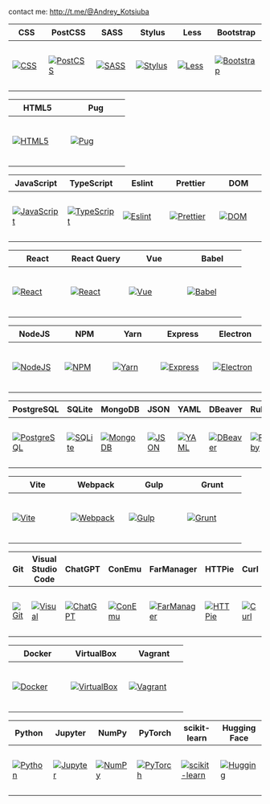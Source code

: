contact me: http://t.me/@Andrey_Kotsiuba
<table>
  <thead>
    <tr>
      <th height=33 width=100>CSS</th>
      <th height=33 width=100>PostCSS</th>
      <th height=33 width=100>SASS</th>
      <th height=33 width=100>Stylus</th>
      <th height=33 width=100>Less</th>
      <th height=33 width=100>Bootstrap</th>
    </tr>
  </thead>
  <tbody>
    <tr>
      <td height=100 width=100>
        <a href=https://www.w3.org/Style/CSS/>
          <img src=https://github.com/AndriiKot/___Icons__and__Links___/blob/main/icons/css.svg alt=CSS>
        </a>
      </td>
      <td height=100 width=100>
        <a href=https://postcss.org/docs/>
          <img src=https://github.com/AndriiKot/___Icons__and__Links___/blob/main/icons/postcss.svg alt=PostCSS>
        </a>
      </td>
      <td height=100 width=100>
        <a href=https://sass-lang.com/documentation/>
          <img src=https://github.com/AndriiKot/___Icons__and__Links___/blob/main/icons/sass.svg alt=SASS>
        </a>
      </td>
      <td height=100 width=100>
        <a href=https://stylus-lang.com/>
          <img src=https://github.com/AndriiKot/___Icons__and__Links___/blob/main/icons/stylus.svg alt=Stylus>
        </a>
      </td>
      <td height=100 width=100>
        <a href=https://lesscss.org/>
          <img src=https://github.com/AndriiKot/___Icons__and__Links___/blob/main/icons/less.svg alt=Less>
        </a>
      </td>
      <td height=100 width=100>
        <a href=https://getbootstrap.com/>
          <img src=https://github.com/AndriiKot/___Icons__and__Links___/blob/main/icons/bootstrap.svg alt=Bootstrap>
        </a>
      </td>
    </tr>
  </tbody>
</table>
<table>
  <thead>
    <tr>
      <th height=33 width=100>HTML5</th>
      <th height=33 width=100>Pug</th>
    </tr>
  </thead>
  <tbody>
    <tr>
      <td height=100 width=100>
        <a href=https://html.spec.whatwg.org/multipage/>
          <img src=https://github.com/AndriiKot/___Icons__and__Links___/blob/main/icons/html.svg alt=HTML5>
        </a>
      </td>
      <td height=100 width=100>
        <a href=https://pugjs.org/api/getting-started.html>
          <img src=https://github.com/AndriiKot/___Icons__and__Links___/blob/main/icons/pug.svg alt=Pug>
        </a>
      </td>
    </tr>
  </tbody>
</table>
<table>
  <thead>
    <tr>
      <th height=33 width=100>JavaScript</th>
      <th height=33 width=100>TypeScript</th>
      <th height=33 width=100>Eslint</th>
      <th height=33 width=100>Prettier</th>
      <th height=33 width=100>DOM</th>
    </tr>
  </thead>
  <tbody>
    <tr>
      <td height=100 width=100>
        <a href=https://ecma-international.org/publications-and-standards/standards/>
          <img src=https://github.com/AndriiKot/___Icons__and__Links___/blob/main/icons/javascript-1.svg alt=JavaScript>
        </a>
      </td>
      <td height=100 width=100>
        <a href=https://www.typescriptlang.org/docs/>
          <img src=https://github.com/AndriiKot/___Icons__and__Links___/blob/main/icons/typescript.svg alt=TypeScript>
        </a>
      </td>
      <td height=100 width=100>
        <a href=https://eslint.org/docs/latest/>
          <img src=https://github.com/AndriiKot/___Icons__and__Links___/blob/main/icons/eslint.svg alt=Eslint>
        </a>
      </td>
      <td height=100 width=100>
        <a href=https://prettier.io/>
          <img src=https://github.com/AndriiKot/___Icons__and__Links___/blob/main/icons/prettier.svg alt=Prettier>
        </a>
      </td>
      <td height=100 width=100>
        <a href=https://developer.mozilla.org/en-US/docs/Web/API/Document_Object_Model>
          <img src=https://github.com/AndriiKot/___Icons__and__Links___/blob/main/icons/dom.svg alt=DOM>
        </a>
      </td>
    </tr>
  </tbody>
</table>
<table>
  <thead>
    <tr>
      <th height=33 width=100>React</th>
      <th height=33 width=100>React Query</th>
      <th height=33 width=100>Vue</th>
      <th height=33 width=100>Babel</th>
    </tr>
  </thead>
  <tbody>
    <tr>
      <td height=100 width=100>
        <a href=https://react.dev/>
          <img src=https://github.com/AndriiKot/___Icons__and__Links___/blob/main/icons/react.svg alt=React>
        </a>
      </td>
      <td height=100 width=100>
        <a href=https://tanstack.com/query/latest/docs/framework/react/overview>
          <img src=https://github.com/AndriiKot/___Icons__and__Links___/blob/main/icons/react-query.svg alt=React Query>
        </a>
      </td>
      <td height=100 width=100>
        <a href=https://vuejs.org/>
          <img src=https://github.com/AndriiKot/___Icons__and__Links___/blob/main/icons/vue.svg alt=Vue>
        </a>
      </td>
      <td height=100 width=100>
        <a href=https://babeljs.io/docs/>
          <img src=https://github.com/AndriiKot/___Icons__and__Links___/blob/main/icons/babel.svg alt=Babel>
        </a>
      </td>
    </tr>
  </tbody>
</table>
<table>
  <thead>
    <tr>
      <th height=33 width=100>NodeJS</th>
      <th height=33 width=100>NPM</th>
      <th height=33 width=100>Yarn</th>
      <th height=33 width=100>Express</th>
      <th height=33 width=100>Electron</th>
    </tr>
  </thead>
  <tbody>
    <tr>
      <td height=100 width=100>
        <a href=https://nodejs.org/en>
          <img src=https://github.com/AndriiKot/___Icons__and__Links___/blob/main/icons/nodejs.svg alt=NodeJS>
        </a>
      </td>
      <td height=100 width=100>
        <a href=https://docs.npmjs.com/>
          <img src=https://github.com/AndriiKot/___Icons__and__Links___/blob/main/icons/npm.svg alt=NPM>
        </a>
      </td>
      <td height=100 width=100>
        <a href=https://classic.yarnpkg.com/en/>
          <img src=https://github.com/AndriiKot/___Icons__and__Links___/blob/main/icons/yarn.svg alt=Yarn>
        </a>
      </td>
      <td height=100 width=100>
        <a href=https://expressjs.com/>
          <img src=https://github.com/AndriiKot/___Icons__and__Links___/blob/main/icons/express.svg alt=Express>
        </a>
      </td>
      <td height=100 width=100>
        <a href=https://www.electronjs.org/>
          <img src=https://github.com/AndriiKot/___Icons__and__Links___/blob/main/icons/electron.svg alt=Electron>
        </a>
      </td>
    </tr>
  </tbody>
</table>
<table>
  <thead>
    <tr>
      <th height=33 width=100>PostgreSQL</th>
      <th height=33 width=100>SQLite</th>
      <th height=33 width=100>MongoDB</th>
      <th height=33 width=100>JSON</th>
      <th height=33 width=100>YAML</th>
      <th height=33 width=100>DBeaver</th>
      <th height=33 width=100>Ruby</th>
    </tr>
  </thead>
  <tbody>
    <tr>
      <td height=100 width=100>
        <a href=https://www.postgresql.org/docs/>
          <img src=https://github.com/AndriiKot/___Icons__and__Links___/blob/main/icons/postgresql.svg alt=PostgreSQL>
        </a>
      </td>
      <td height=100 width=100>
        <a href=https://www.sqlite.org/index.html>
          <img src=https://github.com/AndriiKot/___Icons__and__Links___/blob/main/icons/sqlite.svg alt=SQLite>
        </a>
      </td>
      <td height=100 width=100>
        <a href=https://www.mongodb.com/>
          <img src=https://github.com/AndriiKot/___Icons__and__Links___/blob/main/icons/mongodb.svg alt=MongoDB>
        </a>
      </td>
      <td height=100 width=100>
        <a href=https://www.json.org/json-en.html>
          <img src=https://github.com/AndriiKot/___Icons__and__Links___/blob/main/icons/json.svg alt=JSON>
        </a>
      </td>
      <td height=100 width=100>
        <a href=https://yaml.org/>
          <img src=https://github.com/AndriiKot/___Icons__and__Links___/blob/main/icons/yaml.svg alt=YAML>
        </a>
      </td>
      <td height=100 width=100>
        <a href=https://dbeaver.com/docs/dbeaver/>
          <img src=https://github.com/AndriiKot/___Icons__and__Links___/blob/main/icons/dbeaver.svg alt=DBeaver>
        </a>
      </td>
      <td height=100 width=100>
        <a href=https://ruby-doc.org/>
          <img src=https://github.com/AndriiKot/___Icons__and__Links___/blob/main/icons/ruby.svg alt=Ruby>
        </a>
      </td>
    </tr>
  </tbody>
</table>
<table>
  <thead>
    <tr>
      <th height=33 width=100>Vite</th>
      <th height=33 width=100>Webpack</th>
      <th height=33 width=100>Gulp</th>
      <th height=33 width=100>Grunt</th>
    </tr>
  </thead>
  <tbody>
    <tr>
      <td height=100 width=100>
        <a href=https://vitejs.dev/>
          <img src=https://github.com/AndriiKot/___Icons__and__Links___/blob/main/icons/vitejs.svg alt=Vite>
        </a>
      </td>
      <td height=100 width=100>
        <a href=https://webpack.js.org/>
          <img src=https://github.com/AndriiKot/___Icons__and__Links___/blob/main/icons/webpack.svg alt=Webpack>
        </a>
      </td>
      <td height=100 width=100>
        <a href=https://gulpjs.com/>
          <img src=https://github.com/AndriiKot/___Icons__and__Links___/blob/main/icons/gulp.svg alt=Gulp>
        </a>
      </td>
      <td height=100 width=100>
        <a href=https://gruntjs.com/getting-started>
          <img src=https://github.com/AndriiKot/___Icons__and__Links___/blob/main/icons/grunt.svg alt=Grunt>
        </a>
      </td>
    </tr>
  </tbody>
</table>
<table>
  <thead>
    <tr>
      <th height=33 width=100>Git</th>
      <th height=33 width=100>Visual Studio Code</th>
      <th height=33 width=100>ChatGPT</th>
      <th height=33 width=100>ConEmu</th>
      <th height=33 width=100>FarManager</th>
      <th height=33 width=100>HTTPie</th>
      <th height=33 width=100>Curl</th>
    </tr>
  </thead>
  <tbody>
    <tr>
      <td height=100 width=100>
        <a href=https://www.git-scm.com/doc>
          <img src=https://github.com/AndriiKot/___Icons__and__Links___/blob/main/icons/git.svg alt=Git>
        </a>
      </td>
      <td height=100 width=100>
        <a href=https://code.visualstudio.com/docs>
          <img src=https://github.com/AndriiKot/___Icons__and__Links___/blob/main/icons/visual-studio-code.svg alt=Visual Studio Code>
        </a>
      </td>
      <td height=100 width=100>
        <a href=https://chatgpt.com/auth/login>
          <img src=https://github.com/AndriiKot/___Icons__and__Links___/blob/main/icons/chatgpt.svg alt=ChatGPT>
        </a>
      </td>
      <td height=100 width=100>
        <a href=https://conemu.github.io/blog/2023/07/24/Build-230724.html>
          <img src=https://github.com/AndriiKot/___Icons__and__Links___/blob/main/icons/conemu.svg alt=ConEmu>
        </a>
      </td>
      <td height=100 width=100>
        <a href=https://www.farmanager.com/index.php?l=en>
          <img src=https://github.com/AndriiKot/___Icons__and__Links___/blob/main/icons/farmanager.svg alt=FarManager>
        </a>
      </td>
      <td height=100 width=100>
        <a href=https://httpie.io/>
          <img src=https://github.com/AndriiKot/___Icons__and__Links___/blob/main/icons/httpie.svg alt=HTTPie>
        </a>
      </td>
      <td height=100 width=100>
        <a href=https://curl.se/docs/>
          <img src=https://github.com/AndriiKot/___Icons__and__Links___/blob/main/icons/curl.svg alt=Curl>
        </a>
      </td>
    </tr>
  </tbody>
</table>
<table>
  <thead>
    <tr>
      <th height=33 width=100>Docker</th>
      <th height=33 width=100>VirtualBox</th>
      <th height=33 width=100>Vagrant</th>
    </tr>
  </thead>
  <tbody>
    <tr>
      <td height=100 width=100>
        <a href=https://docs.docker.com/>
          <img src=https://github.com/AndriiKot/___Icons__and__Links___/blob/main/icons/docker.svg alt=Docker>
        </a>
      </td>
      <td height=100 width=100>
        <a href=https://www.virtualbox.org/>
          <img src=https://github.com/AndriiKot/___Icons__and__Links___/blob/main/icons/virtualbox.svg alt=VirtualBox>
        </a>
      </td>
      <td height=100 width=100>
        <a href=https://developer.hashicorp.com/vagrant/docs>
          <img src=https://github.com/AndriiKot/___Icons__and__Links___/blob/main/icons/vagrant.svg alt=Vagrant>
        </a>
      </td>
    </tr>
  </tbody>
</table>
<table>
  <thead>
    <tr>
      <th height=33 width=100>Python</th>
      <th height=33 width=100>Jupyter</th>
      <th height=33 width=100>NumPy</th>
      <th height=33 width=100>PyTorch</th>
      <th height=33 width=100>scikit-learn</th>
      <th height=33 width=100>Hugging Face</th>
    </tr>
  </thead>
  <tbody>
    <tr>
      <td height=100 width=100>
        <a href=https://www.python.org/>
          <img src=https://github.com/AndriiKot/___Icons__and__Links___/blob/main/icons/python.svg alt=Python>
        </a>
      </td>
      <td height=100 width=100>
        <a href=https://jupyter.org/>
          <img src=https://github.com/AndriiKot/___Icons__and__Links___/blob/main/icons/jupyter.svg alt=Jupyter>
        </a>
      </td>
      <td height=100 width=100>
        <a href=https://numpy.org/>
          <img src=https://github.com/AndriiKot/___Icons__and__Links___/blob/main/icons/numpy.svg alt=NumPy>
        </a>
      </td>
      <td height=100 width=100>
        <a href=https://pytorch.org/>
          <img src=https://github.com/AndriiKot/___Icons__and__Links___/blob/main/icons/pytorch.svg alt=PyTorch>
        </a>
      </td>
      <td height=100 width=100>
        <a href=https://scikit-learn.org/stable/>
          <img src=https://github.com/AndriiKot/___Icons__and__Links___/blob/main/icons/scikit-learn.svg alt=scikit-learn>
        </a>
      </td>
      <td height=100 width=100>
        <a href=https://huggingface.co/>
          <img src=https://github.com/AndriiKot/___Icons__and__Links___/blob/main/icons/huggingface.svg alt=Hugging Face>
        </a>
      </td>
    </tr>
  </tbody>
</table>
